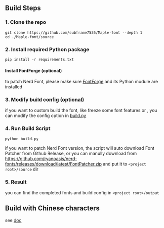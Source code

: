 ## Build Steps

### 1. Clone the repo

```shell
git clone https://github.com/subframe7536/Maple-font --depth 1
cd ./Maple-font/source
```

### 2. Install required Python package

```shell
pip install -r requirements.txt
```

#### Install FontForge (optional)

to patch Nerd Font, please make sure [FontForge](https://fontforge.org/) and its Python module are installed

### 3. Modify build config (optional)

if you want to custom build the font, like freeze some font features or , you can modify the config option in [build.py](./build.py)

### 4. Run Build Script

```shell
python build.py
```

if you want to patch Nerd Font version, the script will auto download Font Patcher from Github Release, or you can manully download from https://github.com/ryanoasis/nerd-fonts/releases/download/latest/FontPatcher.zip and put it to `<project root>/source` dir

### 5. Result

you can find the completed fonts and build config in `<project root>/output`

## Build with Chinese characters

see [doc](https://github.com/subframe7536/maple-font/blob/chinese/source/README_CN.md)